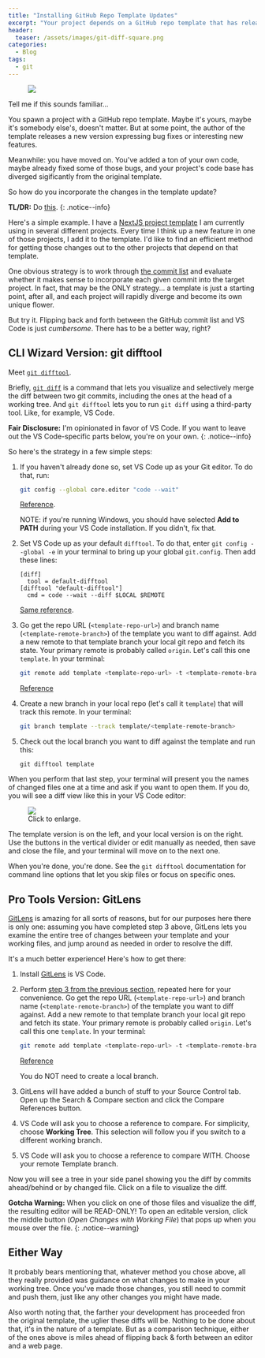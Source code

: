 ```yaml
---
title: "Installing GitHub Repo Template Updates"
excerpt: "Your project depends on a GitHub repo template that has released a new version. How do you integrate the changes?"
header:
  teaser: /assets/images/git-diff-square.png
categories:
  - Blog
tags:
  - git
---
```


<figure class="align-left" style="margin-top: 10px; margin-bottom: 10px; width: 150px;">
    <img src="{{ site.url }}{{ site.baseurl }}/assets/images/git-diff-square.png">
</figure>

Tell me if this sounds familiar...

You spawn a project with a GitHub repo template. Maybe it's yours, maybe it's somebody else's, doesn't matter. But at some point, the author of the template releases a new version expressing bug fixes or interesting new features.

Meanwhile: you have moved on. You've added a ton of your own code, maybe already fixed some of those bugs, and your project's code base has diverged sigificantly from the original template.

So how do you incorporate the changes in the template update?

**TL/DR:** Do [this](#pro-tools-version-gitlens).
{: .notice--info}

Here's a simple example. I have a [NextJS project template](https://github.com/karmaniverous/template-nextjs) I am currently using in several different projects. Every time I think up a new feature in one of those projects, I add it to the template. I'd like to find an efficient method for getting those changes out to the other projects that depend on that template.

One obvious strategy is to work through [the commit list](https://github.com/karmaniverous/template-nextjs/commits/master) and evaluate whether it makes sense to incorporate each given commit into the target project. In fact, that may be the ONLY strategy... a template is just a starting point, after all, and each project will rapidly diverge and become its own unique flower.

But try it. Flipping back and forth between the GitHub commit list and VS Code is just *cumbersome*. There has to be a better way, right?

## CLI Wizard Version: git difftool

Meet [`git difftool`](https://git-scm.com/docs/git-difftool).

Briefly, [`git diff`](https://git-scm.com/docs/git-diff) is a command that lets you visualize and selectively merge the diff between two git commits, including the ones at the head of a working tree. And `git difftool` lets you to run `git diff` using a third-party tool. Like, for example, VS Code.

**Fair Disclosure:** I'm opinionated in favor of VS Code. If you want to leave out the VS Code-specific parts below, you're on your own.
{: .notice--info}

So here's the strategy in a few simple steps:

1. If you haven't already done so, set VS Code up as your Git editor. To do that, run:

    ```bash
    git config --global core.editor "code --wait"
    ```
    [Reference](https://stackoverflow.com/questions/30024353/how-to-use-visual-studio-code-as-default-editor-for-git).

    NOTE: if you're running Windows, you should have selected **Add to PATH** during your VS Code installation. If you didn't, fix that.

1. Set VS Code up as your default `difftool`. To do that, enter `git config --global -e` in your terminal to bring up your global `git.config`. Then add these lines:

    ```
    [diff]
      tool = default-difftool
    [difftool "default-difftool"]
      cmd = code --wait --diff $LOCAL $REMOTE
    ```
    [Same reference](https://stackoverflow.com/questions/30024353/how-to-use-visual-studio-code-as-default-editor-for-git).

1. <a id="step-3" />Go get the repo URL (`<template-repo-url>`) and branch name (`<template-remote-branch>`) of the template you want to diff against. Add a new remote to that template branch your local git repo and fetch its state. Your primary remote is probably called `origin`. Let's call this one `template`. In your terminal:

    ```bash
    git remote add template <template-repo-url> -t <template-remote-branch> -f
    ```
    [Reference](https://jigarius.com/blog/multiple-git-remote-repositories)

1. Create a new branch in your local repo (let's call it `template`) that will track this remote. In your terminal:

    ```bash
    git branch template --track template/<template-remote-branch>
    ```

1. Check out the local branch you want to diff against the template and run this:

    ```
    git difftool template
    ```

When you perform that last step, your terminal will present you the names of changed files one at a time and ask if you want to open them. If you do, you will see a diff view like this in your VS Code editor:

<figure >
    <a href="{{ site.url }}{{ site.baseurl }}/assets/images/git-difftool-screenshot.png">
        <img src="{{ site.url }}{{ site.baseurl }}/assets/images/git-difftool-screenshot.png">
    </a>
    <figcaption>Click to enlarge.</figcaption>
</figure>

The template version is on the left, and your local version is on the right. Use the buttons in the vertical divider or edit manually as needed, then save and close the file, and your terminal will move on to the next one.

When you're done, you're done. See the `git difftool` documentation for command line options that let you skip files or focus on specific ones.

## Pro Tools Version: GitLens

[GitLens](https://marketplace.visualstudio.com/items?itemName=eamodio.gitlens) is amazing for all sorts of reasons, but for our purposes here there is only one: assuming you have completed step 3 above, GitLens lets you examine the entire tree of changes between your template and your working files, and jump around as needed in order to resolve the diff. 

It's a much better experience! Here's how to get there:

1. Install [GitLens](https://marketplace.visualstudio.com/items?itemName=eamodio.gitlens) is VS Code.

1. Perform <a href="#step-3">step 3 from the previous section</a>, repeated here for your convenience. Go get the repo URL (`<template-repo-url>`) and branch name (`<template-remote-branch>`) of the template you want to diff against. Add a new remote to that template branch your local git repo and fetch its state. Your primary remote is probably called `origin`. Let's call this one `template`. In your terminal:

    ```bash
    git remote add template <template-repo-url> -t <template-remote-branch> -f
    ```
    [Reference](https://jigarius.com/blog/multiple-git-remote-repositories)

    You do NOT need to create a local branch.

1. GitLens will have added a bunch of stuff to your Source Control tab. Open up the Search & Compare section and click the Compare References button.

1. VS Code will ask you to choose a reference to compare. For simplicity, choose **Working Tree**. This selection will follow you if you switch to a different working branch.

1. VS Code will ask you to choose a reference to compare WITH. Choose your remote Template branch.

Now you will see a tree in your side panel showing you the diff by commits ahead/behind or by changed file. Click on a file to visualize the diff.

**Gotcha Warning:** When you click on one of those files and visualize the diff, the resulting editor will be READ-ONLY! To open an editable version, click the middle button (*Open Changes with Working File*) that pops up when you mouse over the file.
{: .notice--warning}

## Either Way

It probably bears mentioning that, whatever method you chose above, all they really provided was guidance on what changes to make in your working tree. Once you've made those changes, you still need to commit and push them, just like any other changes you might have made.

Also worth noting that, the farther your development has proceeded fron the original template, the uglier these diffs will be. Nothing to be done about that, it's in the nature of a template. But as a comparison technique, either of the ones above is miles ahead of flipping back & forth between an editor and a web page.